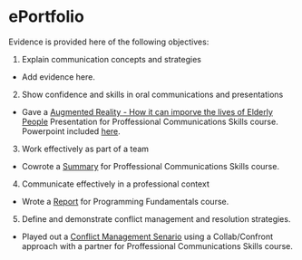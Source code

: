 # ePortfolio
Evidence is provided here of the following objectives:
1. Explain communication concepts and strategies
- Add evidence here.
2. Show confidence and skills in oral communications and presentations
- Gave a [Augmented Reality - How it can imporve the lives of Elderly People](CompressedPresentation.mp4) Presentation for Proffessional Communications Skills course. Powerpoint included [here](Augmented%20Reality.pptx).
3. Work effectively as part of a team
- Cowrote a [Summary](MobWriting.docx) for Proffessional Communications Skills course.
4. Communicate effectively in a professional context
- Wrote a [Report](Report.docx) for Programming Fundamentals course.
5. Define and demonstrate conflict management and resolution strategies.
- Played out a [Conflict Management Senario](ConflictScenario.docx) using a Collab/Confront approach with a partner for Proffessional Communications Skills course.
